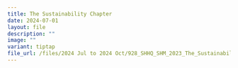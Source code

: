 ```yaml
---
title: The Sustainability Chapter
date: 2024-07-01
layout: file
description: ""
image: ""
variant: tiptap
file_url: /files/2024 Jul to 2024 Oct/928_SHHQ_SHM_2023_The_Sustainability_Chapter.pdf
---
```

